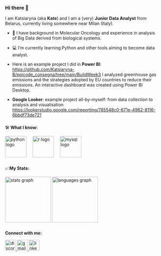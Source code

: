 ### Hi there 👋

I am Katsiaryna (aka **Kate**) and I am a (very) **Junior Data Analyst** from Belarus, currently living somewhere near Milan (Italy).

- 🧬 I have background in Molecular Oncology and experience in analysis of Big Data derived from biological systems.

- 💻 I’m currently learning Python and other tools aiming to become data analyst.

- Here is an example project I did in **Power BI**:  https://github.com/Katsiaryna-B/epicode_consegna/tree/main/BuildWeek3 I analyzed greenhouse gas emissions and the strategies adopted by EU countries to reduce their emissions. An interactive dashboard was created using Power BI Desktop.

- **Google Looker**: example project all-by-myself: from data collection to analysis and visualisation https://lookerstudio.google.com/reporting/785548c0-671e-4962-8116-6bbdf73de721

###
🛠️ **What I know:**

<div align="left">
  <img src="https://cdn.jsdelivr.net/gh/devicons/devicon/icons/python/python-original.svg" height="70" alt="python logo"  />
  <img width="12" />
  <img src="https://cdn.jsdelivr.net/gh/devicons/devicon/icons/r/r-original.svg" height="70" alt="r logo"  />
  <img width="12" />
  <img src="https://cdn.jsdelivr.net/gh/devicons/devicon/icons/mysql/mysql-original.svg" height="70" alt="mysql logo"  />
</div>



###
📈**My Stats:**

  <img src="https://github-readme-stats.vercel.app/api?username=katsiaryna-b&hide_title=false&hide_rank=false&show_icons=true&include_all_commits=true&count_private=true&disable_animations=false&theme=dracula&locale=en&hide_border=false" height="150" alt="stats graph"  />
  <img src="https://github-readme-stats.vercel.app/api/top-langs?username=katsiaryna-b&locale=en&hide_title=false&layout=compact&card_width=320&langs_count=5&theme=dracula&hide_border=false" height="150" alt="languages graph"  />
</div>

###
**Connect with me:**
<div align="left">
  <a href="katsiaryna_38967" target="_blank">
    <img src="https://img.shields.io/static/v1?message=Discord&logo=discord&label=&color=7289DA&logoColor=white&labelColor=&style=for-the-badge" height="35" alt="discord logo"  />
  </a>
  <a href="katsiaryna.belenkaya@gmail.com" target="_blank">
    <img src="https://img.shields.io/static/v1?message=Gmail&logo=gmail&label=&color=D14836&logoColor=white&labelColor=&style=for-the-badge" height="35" alt="gmail logo"  />
  </a>
  <a href="https://www.linkedin.com/in/katsiaryna-belenkaya-b19684234/" target="_blank">
    <img src="https://img.shields.io/static/v1?message=LinkedIn&logo=linkedin&label=&color=0077B5&logoColor=white&labelColor=&style=for-the-badge" height="35" alt="linkedin logo"  />
  </a>
</div>

###
